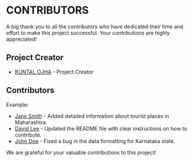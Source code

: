 # CONTRIBUTORS

A big thank you to all the contributors who have dedicated their time and effort to make this project successful. Your contributions are highly appreciated!

## Project Creator

- [KUNTAL OJHA](https://github.com/kuntalojha/) - Project Creator

## Contributors
Example:
- [Jane Smith](https://github.com/janesmith) - Added detailed information about tourist places in Maharashtra.
- [David Lee](https://github.com/davidlee) - Updated the README file with clear instructions on how to contribute.
- [John Doe](https://github.com/johndoe) - Fixed a bug in the data formatting for Karnataka state.

We are grateful for your valuable contributions to this project!
